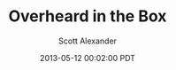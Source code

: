 ---
layout: podcast
title: "Overheard in the Box"
author: Scott Alexander
description: https://slatestarcodex.com/2013/05/12/overheard-in-the-box/
date: 2013-05-12 00:02:00 PDT
length: 142568
duration: 35
guid: overheard-in-the-box
---